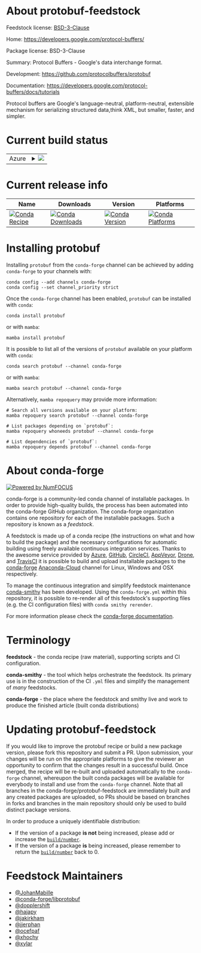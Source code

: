 About protobuf-feedstock
========================

Feedstock license: [BSD-3-Clause](https://github.com/conda-forge/protobuf-feedstock/blob/main/LICENSE.txt)

Home: https://developers.google.com/protocol-buffers/

Package license: BSD-3-Clause

Summary: Protocol Buffers - Google's data interchange format.

Development: https://github.com/protocolbuffers/protobuf

Documentation: https://developers.google.com/protocol-buffers/docs/tutorials

Protocol buffers are Google's language-neutral, platform-neutral, extensible
mechanism for serializing structured data,think XML, but smaller, faster, and simpler.


Current build status
====================


<table>
    
  <tr>
    <td>Azure</td>
    <td>
      <details>
        <summary>
          <a href="https://dev.azure.com/conda-forge/feedstock-builds/_build/latest?definitionId=817&branchName=main">
            <img src="https://dev.azure.com/conda-forge/feedstock-builds/_apis/build/status/protobuf-feedstock?branchName=main">
          </a>
        </summary>
        <table>
          <thead><tr><th>Variant</th><th>Status</th></tr></thead>
          <tbody><tr>
              <td>linux_64_python3.10.____cpythonpython_implcpython</td>
              <td>
                <a href="https://dev.azure.com/conda-forge/feedstock-builds/_build/latest?definitionId=817&branchName=main">
                  <img src="https://dev.azure.com/conda-forge/feedstock-builds/_apis/build/status/protobuf-feedstock?branchName=main&jobName=linux&configuration=linux%20linux_64_python3.10.____cpythonpython_implcpython" alt="variant">
                </a>
              </td>
            </tr><tr>
              <td>linux_64_python3.11.____cpythonpython_implcpython</td>
              <td>
                <a href="https://dev.azure.com/conda-forge/feedstock-builds/_build/latest?definitionId=817&branchName=main">
                  <img src="https://dev.azure.com/conda-forge/feedstock-builds/_apis/build/status/protobuf-feedstock?branchName=main&jobName=linux&configuration=linux%20linux_64_python3.11.____cpythonpython_implcpython" alt="variant">
                </a>
              </td>
            </tr><tr>
              <td>linux_64_python3.12.____cpythonpython_implcpython</td>
              <td>
                <a href="https://dev.azure.com/conda-forge/feedstock-builds/_build/latest?definitionId=817&branchName=main">
                  <img src="https://dev.azure.com/conda-forge/feedstock-builds/_apis/build/status/protobuf-feedstock?branchName=main&jobName=linux&configuration=linux%20linux_64_python3.12.____cpythonpython_implcpython" alt="variant">
                </a>
              </td>
            </tr><tr>
              <td>linux_64_python3.8.____cpythonpython_implcpython</td>
              <td>
                <a href="https://dev.azure.com/conda-forge/feedstock-builds/_build/latest?definitionId=817&branchName=main">
                  <img src="https://dev.azure.com/conda-forge/feedstock-builds/_apis/build/status/protobuf-feedstock?branchName=main&jobName=linux&configuration=linux%20linux_64_python3.8.____cpythonpython_implcpython" alt="variant">
                </a>
              </td>
            </tr><tr>
              <td>linux_64_python3.9.____73_pypypython_implpypy</td>
              <td>
                <a href="https://dev.azure.com/conda-forge/feedstock-builds/_build/latest?definitionId=817&branchName=main">
                  <img src="https://dev.azure.com/conda-forge/feedstock-builds/_apis/build/status/protobuf-feedstock?branchName=main&jobName=linux&configuration=linux%20linux_64_python3.9.____73_pypypython_implpypy" alt="variant">
                </a>
              </td>
            </tr><tr>
              <td>linux_64_python3.9.____cpythonpython_implcpython</td>
              <td>
                <a href="https://dev.azure.com/conda-forge/feedstock-builds/_build/latest?definitionId=817&branchName=main">
                  <img src="https://dev.azure.com/conda-forge/feedstock-builds/_apis/build/status/protobuf-feedstock?branchName=main&jobName=linux&configuration=linux%20linux_64_python3.9.____cpythonpython_implcpython" alt="variant">
                </a>
              </td>
            </tr><tr>
              <td>linux_aarch64_python3.10.____cpythonpython_implcpython</td>
              <td>
                <a href="https://dev.azure.com/conda-forge/feedstock-builds/_build/latest?definitionId=817&branchName=main">
                  <img src="https://dev.azure.com/conda-forge/feedstock-builds/_apis/build/status/protobuf-feedstock?branchName=main&jobName=linux&configuration=linux%20linux_aarch64_python3.10.____cpythonpython_implcpython" alt="variant">
                </a>
              </td>
            </tr><tr>
              <td>linux_aarch64_python3.11.____cpythonpython_implcpython</td>
              <td>
                <a href="https://dev.azure.com/conda-forge/feedstock-builds/_build/latest?definitionId=817&branchName=main">
                  <img src="https://dev.azure.com/conda-forge/feedstock-builds/_apis/build/status/protobuf-feedstock?branchName=main&jobName=linux&configuration=linux%20linux_aarch64_python3.11.____cpythonpython_implcpython" alt="variant">
                </a>
              </td>
            </tr><tr>
              <td>linux_aarch64_python3.12.____cpythonpython_implcpython</td>
              <td>
                <a href="https://dev.azure.com/conda-forge/feedstock-builds/_build/latest?definitionId=817&branchName=main">
                  <img src="https://dev.azure.com/conda-forge/feedstock-builds/_apis/build/status/protobuf-feedstock?branchName=main&jobName=linux&configuration=linux%20linux_aarch64_python3.12.____cpythonpython_implcpython" alt="variant">
                </a>
              </td>
            </tr><tr>
              <td>linux_aarch64_python3.8.____cpythonpython_implcpython</td>
              <td>
                <a href="https://dev.azure.com/conda-forge/feedstock-builds/_build/latest?definitionId=817&branchName=main">
                  <img src="https://dev.azure.com/conda-forge/feedstock-builds/_apis/build/status/protobuf-feedstock?branchName=main&jobName=linux&configuration=linux%20linux_aarch64_python3.8.____cpythonpython_implcpython" alt="variant">
                </a>
              </td>
            </tr><tr>
              <td>linux_aarch64_python3.9.____73_pypypython_implpypy</td>
              <td>
                <a href="https://dev.azure.com/conda-forge/feedstock-builds/_build/latest?definitionId=817&branchName=main">
                  <img src="https://dev.azure.com/conda-forge/feedstock-builds/_apis/build/status/protobuf-feedstock?branchName=main&jobName=linux&configuration=linux%20linux_aarch64_python3.9.____73_pypypython_implpypy" alt="variant">
                </a>
              </td>
            </tr><tr>
              <td>linux_aarch64_python3.9.____cpythonpython_implcpython</td>
              <td>
                <a href="https://dev.azure.com/conda-forge/feedstock-builds/_build/latest?definitionId=817&branchName=main">
                  <img src="https://dev.azure.com/conda-forge/feedstock-builds/_apis/build/status/protobuf-feedstock?branchName=main&jobName=linux&configuration=linux%20linux_aarch64_python3.9.____cpythonpython_implcpython" alt="variant">
                </a>
              </td>
            </tr><tr>
              <td>linux_ppc64le_python3.10.____cpythonpython_implcpython</td>
              <td>
                <a href="https://dev.azure.com/conda-forge/feedstock-builds/_build/latest?definitionId=817&branchName=main">
                  <img src="https://dev.azure.com/conda-forge/feedstock-builds/_apis/build/status/protobuf-feedstock?branchName=main&jobName=linux&configuration=linux%20linux_ppc64le_python3.10.____cpythonpython_implcpython" alt="variant">
                </a>
              </td>
            </tr><tr>
              <td>linux_ppc64le_python3.11.____cpythonpython_implcpython</td>
              <td>
                <a href="https://dev.azure.com/conda-forge/feedstock-builds/_build/latest?definitionId=817&branchName=main">
                  <img src="https://dev.azure.com/conda-forge/feedstock-builds/_apis/build/status/protobuf-feedstock?branchName=main&jobName=linux&configuration=linux%20linux_ppc64le_python3.11.____cpythonpython_implcpython" alt="variant">
                </a>
              </td>
            </tr><tr>
              <td>linux_ppc64le_python3.12.____cpythonpython_implcpython</td>
              <td>
                <a href="https://dev.azure.com/conda-forge/feedstock-builds/_build/latest?definitionId=817&branchName=main">
                  <img src="https://dev.azure.com/conda-forge/feedstock-builds/_apis/build/status/protobuf-feedstock?branchName=main&jobName=linux&configuration=linux%20linux_ppc64le_python3.12.____cpythonpython_implcpython" alt="variant">
                </a>
              </td>
            </tr><tr>
              <td>linux_ppc64le_python3.8.____cpythonpython_implcpython</td>
              <td>
                <a href="https://dev.azure.com/conda-forge/feedstock-builds/_build/latest?definitionId=817&branchName=main">
                  <img src="https://dev.azure.com/conda-forge/feedstock-builds/_apis/build/status/protobuf-feedstock?branchName=main&jobName=linux&configuration=linux%20linux_ppc64le_python3.8.____cpythonpython_implcpython" alt="variant">
                </a>
              </td>
            </tr><tr>
              <td>linux_ppc64le_python3.9.____73_pypypython_implpypy</td>
              <td>
                <a href="https://dev.azure.com/conda-forge/feedstock-builds/_build/latest?definitionId=817&branchName=main">
                  <img src="https://dev.azure.com/conda-forge/feedstock-builds/_apis/build/status/protobuf-feedstock?branchName=main&jobName=linux&configuration=linux%20linux_ppc64le_python3.9.____73_pypypython_implpypy" alt="variant">
                </a>
              </td>
            </tr><tr>
              <td>linux_ppc64le_python3.9.____cpythonpython_implcpython</td>
              <td>
                <a href="https://dev.azure.com/conda-forge/feedstock-builds/_build/latest?definitionId=817&branchName=main">
                  <img src="https://dev.azure.com/conda-forge/feedstock-builds/_apis/build/status/protobuf-feedstock?branchName=main&jobName=linux&configuration=linux%20linux_ppc64le_python3.9.____cpythonpython_implcpython" alt="variant">
                </a>
              </td>
            </tr><tr>
              <td>osx_64_python3.10.____cpythonpython_implcpython</td>
              <td>
                <a href="https://dev.azure.com/conda-forge/feedstock-builds/_build/latest?definitionId=817&branchName=main">
                  <img src="https://dev.azure.com/conda-forge/feedstock-builds/_apis/build/status/protobuf-feedstock?branchName=main&jobName=osx&configuration=osx%20osx_64_python3.10.____cpythonpython_implcpython" alt="variant">
                </a>
              </td>
            </tr><tr>
              <td>osx_64_python3.11.____cpythonpython_implcpython</td>
              <td>
                <a href="https://dev.azure.com/conda-forge/feedstock-builds/_build/latest?definitionId=817&branchName=main">
                  <img src="https://dev.azure.com/conda-forge/feedstock-builds/_apis/build/status/protobuf-feedstock?branchName=main&jobName=osx&configuration=osx%20osx_64_python3.11.____cpythonpython_implcpython" alt="variant">
                </a>
              </td>
            </tr><tr>
              <td>osx_64_python3.12.____cpythonpython_implcpython</td>
              <td>
                <a href="https://dev.azure.com/conda-forge/feedstock-builds/_build/latest?definitionId=817&branchName=main">
                  <img src="https://dev.azure.com/conda-forge/feedstock-builds/_apis/build/status/protobuf-feedstock?branchName=main&jobName=osx&configuration=osx%20osx_64_python3.12.____cpythonpython_implcpython" alt="variant">
                </a>
              </td>
            </tr><tr>
              <td>osx_64_python3.8.____cpythonpython_implcpython</td>
              <td>
                <a href="https://dev.azure.com/conda-forge/feedstock-builds/_build/latest?definitionId=817&branchName=main">
                  <img src="https://dev.azure.com/conda-forge/feedstock-builds/_apis/build/status/protobuf-feedstock?branchName=main&jobName=osx&configuration=osx%20osx_64_python3.8.____cpythonpython_implcpython" alt="variant">
                </a>
              </td>
            </tr><tr>
              <td>osx_64_python3.9.____73_pypypython_implpypy</td>
              <td>
                <a href="https://dev.azure.com/conda-forge/feedstock-builds/_build/latest?definitionId=817&branchName=main">
                  <img src="https://dev.azure.com/conda-forge/feedstock-builds/_apis/build/status/protobuf-feedstock?branchName=main&jobName=osx&configuration=osx%20osx_64_python3.9.____73_pypypython_implpypy" alt="variant">
                </a>
              </td>
            </tr><tr>
              <td>osx_64_python3.9.____cpythonpython_implcpython</td>
              <td>
                <a href="https://dev.azure.com/conda-forge/feedstock-builds/_build/latest?definitionId=817&branchName=main">
                  <img src="https://dev.azure.com/conda-forge/feedstock-builds/_apis/build/status/protobuf-feedstock?branchName=main&jobName=osx&configuration=osx%20osx_64_python3.9.____cpythonpython_implcpython" alt="variant">
                </a>
              </td>
            </tr><tr>
              <td>osx_arm64_python3.10.____cpython</td>
              <td>
                <a href="https://dev.azure.com/conda-forge/feedstock-builds/_build/latest?definitionId=817&branchName=main">
                  <img src="https://dev.azure.com/conda-forge/feedstock-builds/_apis/build/status/protobuf-feedstock?branchName=main&jobName=osx&configuration=osx%20osx_arm64_python3.10.____cpython" alt="variant">
                </a>
              </td>
            </tr><tr>
              <td>osx_arm64_python3.11.____cpython</td>
              <td>
                <a href="https://dev.azure.com/conda-forge/feedstock-builds/_build/latest?definitionId=817&branchName=main">
                  <img src="https://dev.azure.com/conda-forge/feedstock-builds/_apis/build/status/protobuf-feedstock?branchName=main&jobName=osx&configuration=osx%20osx_arm64_python3.11.____cpython" alt="variant">
                </a>
              </td>
            </tr><tr>
              <td>osx_arm64_python3.12.____cpython</td>
              <td>
                <a href="https://dev.azure.com/conda-forge/feedstock-builds/_build/latest?definitionId=817&branchName=main">
                  <img src="https://dev.azure.com/conda-forge/feedstock-builds/_apis/build/status/protobuf-feedstock?branchName=main&jobName=osx&configuration=osx%20osx_arm64_python3.12.____cpython" alt="variant">
                </a>
              </td>
            </tr><tr>
              <td>osx_arm64_python3.8.____cpython</td>
              <td>
                <a href="https://dev.azure.com/conda-forge/feedstock-builds/_build/latest?definitionId=817&branchName=main">
                  <img src="https://dev.azure.com/conda-forge/feedstock-builds/_apis/build/status/protobuf-feedstock?branchName=main&jobName=osx&configuration=osx%20osx_arm64_python3.8.____cpython" alt="variant">
                </a>
              </td>
            </tr><tr>
              <td>osx_arm64_python3.9.____cpython</td>
              <td>
                <a href="https://dev.azure.com/conda-forge/feedstock-builds/_build/latest?definitionId=817&branchName=main">
                  <img src="https://dev.azure.com/conda-forge/feedstock-builds/_apis/build/status/protobuf-feedstock?branchName=main&jobName=osx&configuration=osx%20osx_arm64_python3.9.____cpython" alt="variant">
                </a>
              </td>
            </tr><tr>
              <td>win_64_python3.10.____cpythonpython_implcpython</td>
              <td>
                <a href="https://dev.azure.com/conda-forge/feedstock-builds/_build/latest?definitionId=817&branchName=main">
                  <img src="https://dev.azure.com/conda-forge/feedstock-builds/_apis/build/status/protobuf-feedstock?branchName=main&jobName=win&configuration=win%20win_64_python3.10.____cpythonpython_implcpython" alt="variant">
                </a>
              </td>
            </tr><tr>
              <td>win_64_python3.11.____cpythonpython_implcpython</td>
              <td>
                <a href="https://dev.azure.com/conda-forge/feedstock-builds/_build/latest?definitionId=817&branchName=main">
                  <img src="https://dev.azure.com/conda-forge/feedstock-builds/_apis/build/status/protobuf-feedstock?branchName=main&jobName=win&configuration=win%20win_64_python3.11.____cpythonpython_implcpython" alt="variant">
                </a>
              </td>
            </tr><tr>
              <td>win_64_python3.12.____cpythonpython_implcpython</td>
              <td>
                <a href="https://dev.azure.com/conda-forge/feedstock-builds/_build/latest?definitionId=817&branchName=main">
                  <img src="https://dev.azure.com/conda-forge/feedstock-builds/_apis/build/status/protobuf-feedstock?branchName=main&jobName=win&configuration=win%20win_64_python3.12.____cpythonpython_implcpython" alt="variant">
                </a>
              </td>
            </tr><tr>
              <td>win_64_python3.8.____cpythonpython_implcpython</td>
              <td>
                <a href="https://dev.azure.com/conda-forge/feedstock-builds/_build/latest?definitionId=817&branchName=main">
                  <img src="https://dev.azure.com/conda-forge/feedstock-builds/_apis/build/status/protobuf-feedstock?branchName=main&jobName=win&configuration=win%20win_64_python3.8.____cpythonpython_implcpython" alt="variant">
                </a>
              </td>
            </tr><tr>
              <td>win_64_python3.9.____73_pypypython_implpypy</td>
              <td>
                <a href="https://dev.azure.com/conda-forge/feedstock-builds/_build/latest?definitionId=817&branchName=main">
                  <img src="https://dev.azure.com/conda-forge/feedstock-builds/_apis/build/status/protobuf-feedstock?branchName=main&jobName=win&configuration=win%20win_64_python3.9.____73_pypypython_implpypy" alt="variant">
                </a>
              </td>
            </tr><tr>
              <td>win_64_python3.9.____cpythonpython_implcpython</td>
              <td>
                <a href="https://dev.azure.com/conda-forge/feedstock-builds/_build/latest?definitionId=817&branchName=main">
                  <img src="https://dev.azure.com/conda-forge/feedstock-builds/_apis/build/status/protobuf-feedstock?branchName=main&jobName=win&configuration=win%20win_64_python3.9.____cpythonpython_implcpython" alt="variant">
                </a>
              </td>
            </tr>
          </tbody>
        </table>
      </details>
    </td>
  </tr>
</table>

Current release info
====================

| Name | Downloads | Version | Platforms |
| --- | --- | --- | --- |
| [![Conda Recipe](https://img.shields.io/badge/recipe-protobuf-green.svg)](https://anaconda.org/conda-forge/protobuf) | [![Conda Downloads](https://img.shields.io/conda/dn/conda-forge/protobuf.svg)](https://anaconda.org/conda-forge/protobuf) | [![Conda Version](https://img.shields.io/conda/vn/conda-forge/protobuf.svg)](https://anaconda.org/conda-forge/protobuf) | [![Conda Platforms](https://img.shields.io/conda/pn/conda-forge/protobuf.svg)](https://anaconda.org/conda-forge/protobuf) |

Installing protobuf
===================

Installing `protobuf` from the `conda-forge` channel can be achieved by adding `conda-forge` to your channels with:

```
conda config --add channels conda-forge
conda config --set channel_priority strict
```

Once the `conda-forge` channel has been enabled, `protobuf` can be installed with `conda`:

```
conda install protobuf
```

or with `mamba`:

```
mamba install protobuf
```

It is possible to list all of the versions of `protobuf` available on your platform with `conda`:

```
conda search protobuf --channel conda-forge
```

or with `mamba`:

```
mamba search protobuf --channel conda-forge
```

Alternatively, `mamba repoquery` may provide more information:

```
# Search all versions available on your platform:
mamba repoquery search protobuf --channel conda-forge

# List packages depending on `protobuf`:
mamba repoquery whoneeds protobuf --channel conda-forge

# List dependencies of `protobuf`:
mamba repoquery depends protobuf --channel conda-forge
```


About conda-forge
=================

[![Powered by
NumFOCUS](https://img.shields.io/badge/powered%20by-NumFOCUS-orange.svg?style=flat&colorA=E1523D&colorB=007D8A)](https://numfocus.org)

conda-forge is a community-led conda channel of installable packages.
In order to provide high-quality builds, the process has been automated into the
conda-forge GitHub organization. The conda-forge organization contains one repository
for each of the installable packages. Such a repository is known as a *feedstock*.

A feedstock is made up of a conda recipe (the instructions on what and how to build
the package) and the necessary configurations for automatic building using freely
available continuous integration services. Thanks to the awesome service provided by
[Azure](https://azure.microsoft.com/en-us/services/devops/), [GitHub](https://github.com/),
[CircleCI](https://circleci.com/), [AppVeyor](https://www.appveyor.com/),
[Drone](https://cloud.drone.io/welcome), and [TravisCI](https://travis-ci.com/)
it is possible to build and upload installable packages to the
[conda-forge](https://anaconda.org/conda-forge) [Anaconda-Cloud](https://anaconda.org/)
channel for Linux, Windows and OSX respectively.

To manage the continuous integration and simplify feedstock maintenance
[conda-smithy](https://github.com/conda-forge/conda-smithy) has been developed.
Using the ``conda-forge.yml`` within this repository, it is possible to re-render all of
this feedstock's supporting files (e.g. the CI configuration files) with ``conda smithy rerender``.

For more information please check the [conda-forge documentation](https://conda-forge.org/docs/).

Terminology
===========

**feedstock** - the conda recipe (raw material), supporting scripts and CI configuration.

**conda-smithy** - the tool which helps orchestrate the feedstock.
                   Its primary use is in the construction of the CI ``.yml`` files
                   and simplify the management of *many* feedstocks.

**conda-forge** - the place where the feedstock and smithy live and work to
                  produce the finished article (built conda distributions)


Updating protobuf-feedstock
===========================

If you would like to improve the protobuf recipe or build a new
package version, please fork this repository and submit a PR. Upon submission,
your changes will be run on the appropriate platforms to give the reviewer an
opportunity to confirm that the changes result in a successful build. Once
merged, the recipe will be re-built and uploaded automatically to the
`conda-forge` channel, whereupon the built conda packages will be available for
everybody to install and use from the `conda-forge` channel.
Note that all branches in the conda-forge/protobuf-feedstock are
immediately built and any created packages are uploaded, so PRs should be based
on branches in forks and branches in the main repository should only be used to
build distinct package versions.

In order to produce a uniquely identifiable distribution:
 * If the version of a package **is not** being increased, please add or increase
   the [``build/number``](https://docs.conda.io/projects/conda-build/en/latest/resources/define-metadata.html#build-number-and-string).
 * If the version of a package **is** being increased, please remember to return
   the [``build/number``](https://docs.conda.io/projects/conda-build/en/latest/resources/define-metadata.html#build-number-and-string)
   back to 0.

Feedstock Maintainers
=====================

* [@JohanMabille](https://github.com/JohanMabille/)
* [@conda-forge/libprotobuf](https://github.com/conda-forge/libprotobuf/)
* [@dopplershift](https://github.com/dopplershift/)
* [@hajapy](https://github.com/hajapy/)
* [@jakirkham](https://github.com/jakirkham/)
* [@jjerphan](https://github.com/jjerphan/)
* [@ocefpaf](https://github.com/ocefpaf/)
* [@xhochy](https://github.com/xhochy/)
* [@xylar](https://github.com/xylar/)

